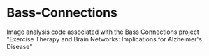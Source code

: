 # Bass-Connections
Image analysis code associated with the Bass Connections project "Exercise Therapy and Brain Networks: Implications for Alzheimer's Disease"
